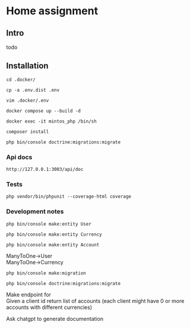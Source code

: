 # Home assignment

## Intro
todo

## Installation
```
cd .docker/
```
```
cp -a .env.dist .env
```
```
vim .docker/.env
```
```
docker compose up --build -d
```
```
docker exec -it mintos_php /bin/sh
```
```
composer install
```
```
php bin/console doctrine:migrations:migrate
```
### Api docs
```
http://127.0.0.1:3003/api/doc
```

### Tests
```
php vendor/bin/phpunit --coverage-html coverage
```

### Development notes
```
php bin/console make:entity User
```
```
php bin/console make:entity Currency
```
```
php bin/console make:entity Account
```
ManyToOne->User  
ManyToOne->Currency
```
php bin/console make:migration
```
```
php bin/console doctrine:migrations:migrate
```
Make endpoint for  
Given a client id return list of accounts (each client might have 0 or more accounts
with different currencies)  

Ask chatgpt to generate documentation
```
```
```
```
```
```
```
```
```

